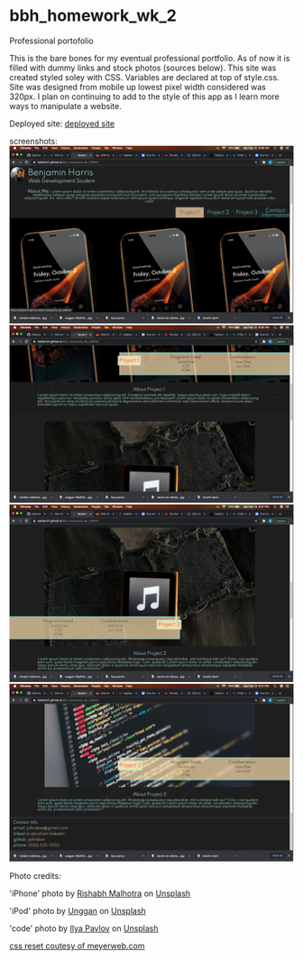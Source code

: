 # bbh_homework_wk_2
Professional portofolio

This is the bare bones for my eventual professional portfolio. As of now it is filled with dummy links and stock photos (sources below). This site was created styled soley with CSS. Variables are declared at top of style.css. Site was designed from mobile up lowest pixel width considered was 320px. I plan on continuing to add to the style of this app as I learn more ways to manipulate a website. 


Deployed site: [deployed site](https://harben31.github.io/bbh_wk_2_portfolio/)

screenshots:
![screenshot](./assets/images/screenshot1.png)
![screenshot](./assets/images/screenshot2.png)
![screenshot](./assets/images/screenshot3.png)
![screenshot](./assets/images/screenshot4.png)




Photo credits: 

<span>'iPhone' photo by <a href="https://unsplash.com/@rishmalho?utm_source=unsplash&amp;utm_medium=referral&amp;utm_content=creditCopyText">Rishabh Malhotra</a> on <a href="https://unsplash.com/t/technology?utm_source=unsplash&amp;utm_medium=referral&amp;utm_content=creditCopyText">Unsplash</a></span>

<span>'iPod' photo by <a href="https://unsplash.com/@unggan?utm_source=unsplash&amp;utm_medium=referral&amp;utm_content=creditCopyText">Unggan</a> on <a href="https://unsplash.com/t/technology?utm_source=unsplash&amp;utm_medium=referral&amp;utm_content=creditCopyText">Unsplash</a></span>

<span>'code' photo by <a href="https://unsplash.com/@ilyapavlov?utm_source=unsplash&amp;utm_medium=referral&amp;utm_content=creditCopyText">Ilya Pavlov</a> on <a href="https://unsplash.com/t/technology?utm_source=unsplash&amp;utm_medium=referral&amp;utm_content=creditCopyText">Unsplash</a></span>

[css reset coutesy of meyerweb.com](https://meyerweb.com/eric/tools/css/reset/)


